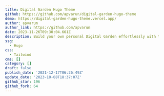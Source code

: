 ```yaml
---
title: Digital Garden Hugo Theme
github: https://github.com/apvarun/digital-garden-hugo-theme
demo: https://digital-garden-hugo-theme.vercel.app/
author: apvarun
author_link: https://github.com/apvarun
date: 2023-11-26T09:30:04.661Z
description: Build your own personal Digital Garden effortlessly with this Hugo theme
ssg:
  - Hugo
css:
  - Tailwind
cms: []
category: []
draft: false
publish_date: '2021-12-17T06:26:49Z'
update_date: '2023-10-08T18:37:07Z'
github_star: 196
github_fork: 64
---
```

